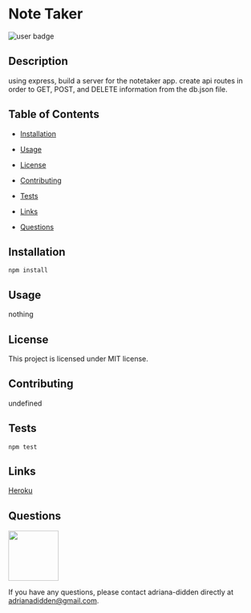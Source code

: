 
  # Note Taker

  ![user badge](https://img.shields.io/badge/license-MIT-red)

## Description 
 
  using express, build a server for the notetaker app. create api routes in order to GET, POST, and DELETE information from the db.json file. 

## Table of Contents 
 
- [Installation](#Installation) 

- [Usage](#Usage) 

- [License](#License) 

- [Contributing](#Contributing) 

- [Tests](#Tests) 

- [Links](#Links) 

- [Questions](#Questions) 


## Installation  

```
npm install
```

## Usage 

nothing

## License 

This project is licensed under MIT license.

## Contributing 

undefined

## Tests 

```
npm test
```
## Links
[Heroku](https://intense-sea-41370.herokuapp.com/notes)

## Questions 

<img src="https://avatars3.githubusercontent.com/u/46576203?v=4" width='100px' />

If you have any questions, please contact adriana-didden directly at adrianadidden@gmail.com. 


